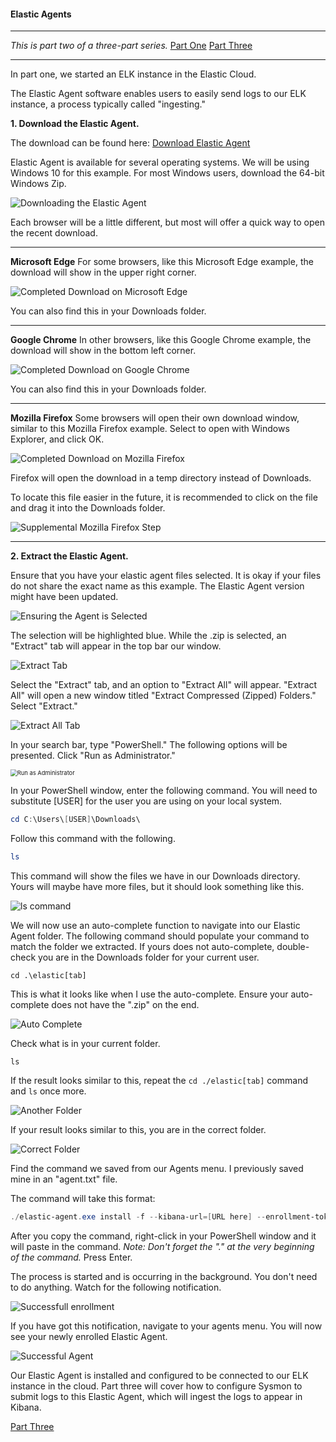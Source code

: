 #### Elastic Agents

---

*This is part two of a three-part series.*
	[Part One](./elk_in_the_cloud.md "Elk in the Cloud")
	[Part Three](./sysmon_logs.md "Configuring Sysmon")

---

In part one, we started an ELK instance in the Elastic Cloud.

The Elastic Agent software enables users to easily send logs to our ELK instance, a process typically called "ingesting."

**1. Download the Elastic Agent.**

The download can be found here:
[Download Elastic Agent](https://www.elastic.co/downloads/elastic-agent "https://www.elastic.co/downloads/elastic-agent")

Elastic Agent is available for several operating systems. We will be using Windows 10 for this example.
For most Windows users, download the 64-bit Windows Zip.


![Downloading the Elastic Agent](./images/download_elastic_agent.png)


Each browser will be a little different, but most will offer a quick way to open the recent download.


---

**Microsoft Edge**
For some browsers, like this Microsoft Edge example, the download will show in the upper right corner.

![Completed Download on Microsoft Edge](./images/complete_download_edge.png)

You can also find this in your Downloads folder.

---

**Google Chrome**
In other browsers, like this Google Chrome example, the download will show in the bottom left corner.

![Completed Download on Google Chrome](./images/complete_download_chrome.png)

You can also find this in your Downloads folder.

---

**Mozilla Firefox**
Some browsers will open their own download window, similar to this Mozilla Firefox example.  Select to open with Windows Explorer, and click OK.

![Completed Download on Mozilla Firefox](./images/complete_download_firefox.png)

Firefox will open the download in a temp directory instead of Downloads.

To locate this file easier in the future, it is recommended to click on the file and drag it into the Downloads folder.

![Supplemental Mozilla Firefox Step](./images/complete_download_firefox_supplemental.png)

---


**2. Extract the Elastic Agent.**

Ensure that you have your elastic agent files selected.
It is okay if your files do not share the exact name as this example.  The Elastic Agent version might have been updated.


![Ensuring the Agent is Selected](./images/download_selection.png)


The selection will be highlighted blue.
While the .zip is selected, an "Extract" tab will appear in the top bar our window.


![Extract Tab](./images/download_selection_extract.png)

Select the "Extract" tab, and an option to "Extract All" will appear.
"Extract All" will open a new window titled "Extract Compressed (Zipped) Folders."
Select "Extract."


![Extract All Tab](./images/download_selection_extract_all.png)

In your search bar, type "PowerShell."
The following options will be presented.  Click "Run as Administrator."

<img src="./images/powershell.png" alt="Run as Administrator" style="zoom:67%;" />

In your PowerShell window, enter the following command. You will need to substitute [USER] for the user you are using on your local system.

```powershell
cd C:\Users\[USER]\Downloads\
```

Follow this command with the following.

```powershell
ls
```

This command will show the files we have in our Downloads directory.  Yours will maybe have more files, but it should look something like this.


![ls command](./images/ls_result.png)


We will now use an auto-complete function to navigate into our Elastic Agent folder.  The following command should populate your command to match the folder we extracted. If yours does not auto-complete, double-check you are in the Downloads folder for your current user.

```
cd .\elastic[tab]
```

This is what it looks like when I use the auto-complete.  Ensure your auto-complete does not have the ".zip" on the end.


![Auto Complete](./images/cd_elastic.png)

Check what is in your current folder.

```
ls
```

If the result looks similar to this, repeat the `cd ./elastic[tab]` command and `ls` once more.


![Another Folder](./images/another_folder.png)


If your result looks similar to this, you are in the correct folder.


![Correct Folder](./images/correct_folder.png)

Find the command we saved from our Agents menu.  I previously saved mine in an "agent.txt" file.

The command will take this format:

```powershell
./elastic-agent.exe install -f --kibana-url=[URL here] --enrollment-token=[Token here]
```

After you copy the command, right-click in your PowerShell window and it will paste in the command. *Note: Don't forget the "." at the very beginning of the command.* Press Enter.

The process is started and is occurring in the background.  You don't need to do anything. Watch for the following notification.


![Successfull enrollment](./images/successful_enrollment.png)


If you have got this notification, navigate to your agents menu. You will now see your newly enrolled Elastic Agent.


![Successful Agent](./images/successful_agent_menu.png)


Our Elastic Agent is installed and configured to be connected to our ELK instance in the cloud.  Part three will cover how to configure Sysmon to submit logs to this Elastic Agent, which will ingest the logs to appear in Kibana.

[Part Three](./sysmon_logs.md "Configuring Sysmon")